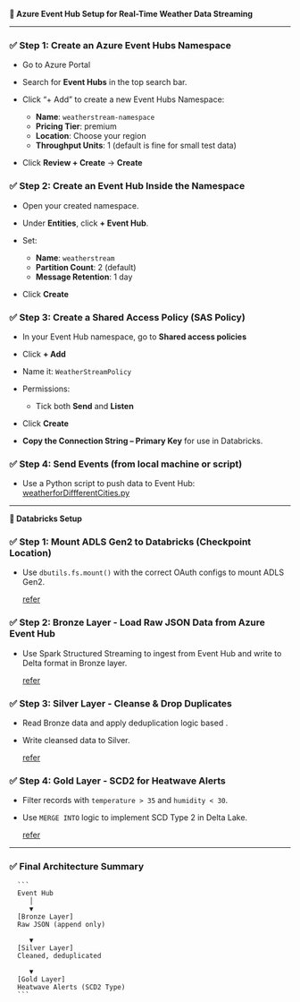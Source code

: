 **🔧 Azure Event Hub Setup for Real-Time Weather Data Streaming**

---

### ✅ Step 1: Create an Azure Event Hubs Namespace

* Go to Azure Portal
* Search for **Event Hubs** in the top search bar.
* Click “+ Add” to create a new Event Hubs Namespace:

  * **Name**: `weatherstream-namespace`
  * **Pricing Tier**: premium
  * **Location**: Choose your region
  * **Throughput Units**: 1 (default is fine for small test data)
* Click **Review + Create** → **Create**

### ✅ Step 2: Create an Event Hub Inside the Namespace

* Open your created namespace.
* Under **Entities**, click **+ Event Hub**.
* Set:

  * **Name**: `weatherstream`
  * **Partition Count**: 2 (default)
  * **Message Retention**: 1 day
* Click **Create**

### ✅ Step 3: Create a Shared Access Policy (SAS Policy)

* In your Event Hub namespace, go to **Shared access policies**
* Click **+ Add**
* Name it: `WeatherStreamPolicy`
* Permissions:

  * Tick both **Send** and **Listen**
* Click **Create**
* **Copy the Connection String – Primary Key** for use in Databricks.

### ✅ Step 4: Send Events (from local machine or script)

* Use a Python script to push data to Event Hub:
  [weatherforDiffferentCities.py](https://github.com/bhavya155/Weather-Heatwave-Alert-Streaming-Project/blob/ee281281cd6c04dacd4567a79db9eacc8b81ab89/wheatherforDiffferentCities.py)

---

**🔧 Databricks Setup**

### ✅ Step 1: Mount ADLS Gen2 to Databricks (Checkpoint Location)

* Use `dbutils.fs.mount()` with the correct OAuth configs to mount ADLS Gen2.

  [refer](https://github.com/bhavya155/Weather-Heatwave-Alert-Streaming-Project/blob/e4ed3008024c6b6f505b7c5e4a9b9c99dcbb0076/MountingCheckPoint.py)

### ✅ Step 2: Bronze Layer - Load Raw JSON Data from Azure Event Hub

* Use Spark Structured Streaming to ingest from Event Hub and write to Delta format in Bronze layer.

   [refer](https://github.com/bhavya155/Weather-Heatwave-Alert-Streaming-Project/blob/e4ed3008024c6b6f505b7c5e4a9b9c99dcbb0076/StreamingWheather%20Bronze.py)

### ✅ Step 3: Silver Layer - Cleanse & Drop Duplicates

* Read Bronze data and apply deduplication logic based .
* Write cleansed data to Silver.

  [refer](https://github.com/bhavya155/Weather-Heatwave-Alert-Streaming-Project/blob/e4ed3008024c6b6f505b7c5e4a9b9c99dcbb0076/Streaming%20Wheather%20Silver.py)

### ✅ Step 4: Gold Layer - SCD2 for Heatwave Alerts

* Filter records with `temperature > 35` and `humidity < 30`.
* Use `MERGE INTO` logic to implement SCD Type 2 in Delta Lake.

   [refer](https://github.com/bhavya155/Weather-Heatwave-Alert-Streaming-Project/blob/e4ed3008024c6b6f505b7c5e4a9b9c99dcbb0076/StreamingWheatherGold.py)

---

### ✅ Final Architecture Summary

      ```
      Event Hub
         │
         ▼
      [Bronze Layer]
      Raw JSON (append only)
      
         ▼
      [Silver Layer]
      Cleaned, deduplicated
      
         ▼
      [Gold Layer]
      Heatwave Alerts (SCD2 Type)
      ```
